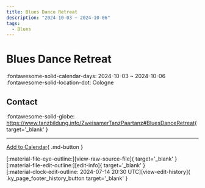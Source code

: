 ```yaml
---
title: Blues Dance Retreat
description: "2024-10-03 ~ 2024-10-06"
tags:
  - Blues
---
```


# Blues Dance Retreat 

:fontawesome-solid-calendar-days: 2024-10-03 ~ 2024-10-06  
:fontawesome-solid-location-dot: Cologne  

## Contact

:fontawesome-solid-globe: <https://www.tanzbildung.info/ZweisamerTanzPaartanz#BluesDanceRetreat>{ target='_blank' }  

---

[Add to Calendar](https://swing.news/ics/en/2024/de_DE/blues-dance-retreat-2024.ics){ .md-button }

<div class="ky_page_footer" markdown>
<div class="ky_page_footer_trailing" markdown="span">
[:material-file-eye-outline:][view-raw-source-file]{ target='_blank' }
[:material-file-edit-outline:][edit-info]{ target='_blank' }
</div>
<div class="ky_page_footer_leading" markdown="span">
[:material-clock-edit-outline: 2024-07-14 20:30 UTC][view-edit-history]{ .ky_page_footer_history_button target='_blank' }
</div>
</div>

[view-raw-source-file]: https://github.com/swingdance/events/blob/main/2024/de_DE/blues-dance-retreat-2024.json "View Raw Source File"
[edit-info]: https://github.com/swingdance/events/issues/new?assignees=&labels=update+event&projects=&template=03-update_entity.yml&title=%5B2024%2Fde_DE%5D%20Blues%20Dance%20Retreat&region=de_DE&year=2024&id=blues-dance-retreat-2024&name=Blues%20Dance%20Retreat&org_id= "Edit Info"

[view-edit-history]: https://github.com/swingdance/events/commits/main/2024/de_DE/blues-dance-retreat-2024.json "View Edit History"
